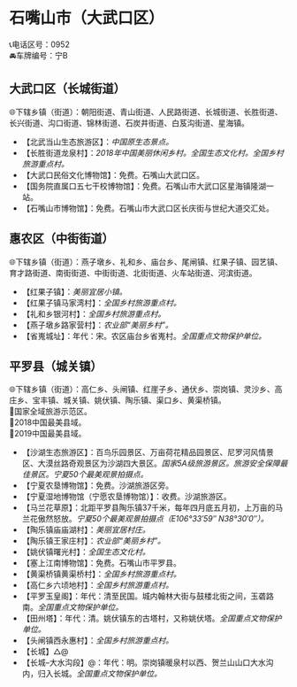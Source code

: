 # 石嘴山市（大武口区）  
📞电话区号：0952  
🚘车牌编号：宁B  

## 大武口区（长城街道）  
🌐下辖乡镇（街道）：朝阳街道、青山街道、人民路街道、长城街道、长胜街道、长兴街道、沟口街道、锦林街道、石炭井街道、白芨沟街道、星海镇。   
  
* 【北武当山生态旅游区】：*中国原生态景点。*  
* 【长胜街道龙泉村】：*2018年中国美丽休闲乡村。全国生态文化村。全国乡村旅游重点村。*  
* 【大武口民俗文化博物馆】：免费。石嘴山大武口区。   
* 【国务院直属口五七干校博物馆】：免费。石嘴山市大武口区星海镇隆湖一站。   
* 【石嘴山市博物馆】：免费。石嘴山市大武口区长庆街与世纪大道交汇处。   

## 惠农区（中街街道）  
🌐下辖乡镇（街道）：燕子墩乡、礼和乡、庙台乡、尾闸镇、红果子镇、园艺镇、育才路街道、南街街道、中街街道、北街街道、火车站街道、河滨街道。   
  
* 【红果子镇】：*美丽宜居小镇。*  
* 【红果子镇马家湾村】：*全国乡村旅游重点村。*  
* 【礼和乡银河村】：*全国乡村旅游重点村。*  
* 【燕子墩乡路家营村】：*农业部“美丽乡村”。*  
* 【省嵬城址】：年代：宋。农区庙台乡省嵬村。*全国重点文物保护单位。*  

## 平罗县（城关镇）  
🌐下辖乡镇（街道）：高仁乡、头闸镇、红崖子乡、通伏乡、崇岗镇、灵沙乡、高庄乡、宝丰镇、城关镇、姚伏镇、陶乐镇、渠口乡、黄渠桥镇。   
🚩国家全域旅游示范区。   
🏅2018中国最美县域。   
🏅2019中国最美县域。   
  
* 【沙湖生态旅游区】：百鸟乐园景区、万亩荷花精品园景区、尼罗河风情景区、大漠丝路奇观景区为沙湖四大景区。*国家5A级旅游景区。旅游安全保障最佳景区。宁夏50个最美观景拍摄点。*  
* 【宁夏农垦博物馆】：免费。沙湖旅游区旁。   
* 【宁夏湿地博物馆（宁愿农垦博物馆）】：收费。沙湖旅游区。   
* 【马兰花草原】：北距平罗县陶乐镇37千米，每年四月底五月初，上万亩的马兰花傲然怒放。*宁夏50个最美观景拍摄点（E106°33′59″  N38°30′0″）。*  
* 【陶乐镇庙庙湖村】：*美丽宜居村庄。*  
* 【陶乐镇王家庄村】：*农业部“美丽乡村”。*  
* 【姚伏镇曙光村】：*全国生态文化村。*  
* 【塞上江南博物馆】：免费。石嘴山市平罗县。   
* 【黄渠桥镇黄渠桥村】：*全国乡村旅游重点村。*  
* 【高仁乡六顷地村】：*全国乡村旅游重点村。*  
* 【平罗玉皇阁】：年代：清至民国。城内翰林大街与鼓楼北街之间，玉砻路南。*全国重点文物保护单位。*  
* 【田州塔】：年代：清。姚伏镇东的古塔村，又称姚伏塔。*全国重点文物保护单位。*  
* 【头闸镇西永惠村】：*全国乡村旅游重点村。*    
* 【长城】△@  
* 【长城–大水沟段】@：年代：明。崇岗镇暖泉村以西、贺兰山山口大水沟内，归入长城。*全国重点文物保护单位。*  